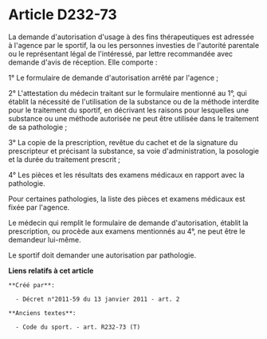 # Article D232-73

La demande d'autorisation d'usage à des fins thérapeutiques est adressée à l'agence par le sportif, la ou les personnes
investies de l'autorité parentale ou le représentant légal de l'intéressé, par lettre recommandée avec demande d'avis de
réception. Elle comporte : 

1° Le formulaire de demande d'autorisation arrêté par l'agence ; 

2° L'attestation du médecin traitant sur le formulaire mentionné au 1°, qui établit la nécessité de l'utilisation de la
substance ou de la méthode interdite pour le traitement du sportif, en décrivant les raisons pour lesquelles une substance ou
une méthode autorisée ne peut être utilisée dans le traitement de sa pathologie ; 

3° La copie de la prescription, revêtue du cachet et de la signature du prescripteur et précisant la substance, sa voie
d'administration, la posologie et la durée du traitement prescrit ; 

4° Les pièces et les résultats des examens médicaux en rapport avec la pathologie. 

Pour certaines pathologies, la liste des pièces et examens médicaux est fixée par l'agence. 

Le médecin qui remplit le formulaire de demande d'autorisation, établit la prescription, ou procède aux examens mentionnés au
4°, ne peut être le demandeur lui-même. 

Le sportif doit demander une autorisation par pathologie.

**Liens relatifs à cet article**

	**Créé par**:

	  - Décret n°2011-59 du 13 janvier 2011 - art. 2

	**Anciens textes**:

	  - Code du sport. - art. R232-73 (T)
